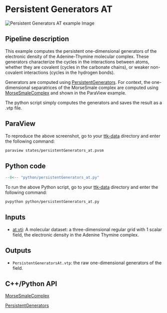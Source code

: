 # Persistent Generators AT

![Persistent Generators AT example Image](https://topology-tool-kit.github.io/img/gallery/persistentGenerators_at.jpg)

## Pipeline description
This example computes the persistent one-dimensional generators of the electronic density of the Adenine-Thymine molecular complex.
These generators characterize the cycles in the interactions between atoms, whether they are covalent (cycles in the carbonate chains), or weaker non-covalent interactions (cycles in the hydrogen bonds).

Generators are computed using [PersistentGenerators](https://topology-tool-kit.github.io/doc/html/classttkPersistentGenerators.html).
For context, the one-dimensional separatrices of the MorseSmale complex are
computed using [MorseSmaleComplex](https://topology-tool-kit.github.io/doc/html/classttkMorseSmaleComplex.html) and shown in the ParaView example.


The python script simply computes the generators and saves the result as a .vtp file.

## ParaView
To reproduce the above screenshot, go to your [ttk-data](https://github.com/topology-tool-kit/ttk-data) directory and enter the following command:
``` bash
paraview states/persistentGenerators_at.pvsm
```

## Python code

``` python  linenums="1"
--8<-- "python/persistentGenerators_at.py"
```

To run the above Python script, go to your [ttk-data](https://github.com/topology-tool-kit/ttk-data) directory and enter the following command:
``` bash
pvpython python/persistentGenerators_at.py
```


## Inputs
- [at.vti](https://github.com/topology-tool-kit/ttk-data/raw/dev/at.vti): A molecular dataset: a three-dimensional regular grid with 1 scalar field, the electronic density in the Adenine Thymine complex.

## Outputs
-  `PersistentGeneratorsAt.vtp`: the raw one-dimensional generators of the field.


## C++/Python API

[MorseSmaleComplex](https://topology-tool-kit.github.io/doc/html/classttkMorseSmaleComplex.html)

[PersistentGenerators](https://topology-tool-kit.github.io/doc/html/classttkPersistentGenerators.html)
